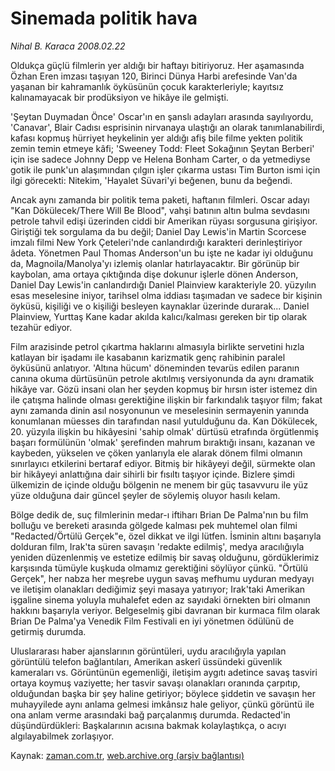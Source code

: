 # Sinemada politik hava

*Nihal B. Karaca 2008.02.22*

<tr><td class="metin" colspan="2" style="padding-top: 20px; padding-left: 5px; padding-right: 10px;">Oldukça güçlü filmlerin yer aldığı bir haftayı bitiriyoruz. Her aşamasında Özhan Eren imzası taşıyan 120, Birinci Dünya Harbi arefesinde Van'da yaşanan bir kahramanlık öyküsünün çocuk karakterleriyle; kayıtsız kalınamayacak bir prodüksiyon ve hikâye ile gelmişti.</td></tr><tr><td class="metin" colspan="2" style="padding-top: 20px; padding-left: 5px; padding-right: 10px;"><p>'Şeytan Duymadan Önce' Oscar'ın en şanslı adayları arasında sayılıyordu, 'Canavar', Blair Cadısı esprisinin nirvanaya ulaştığı an olarak tanımlanabilirdi, kafası kopmuş hürriyet heykelinin yer aldığı afiş bile filme yekten politik zemin temin etmeye kâfi; 'Sweeney Todd: Fleet Sokağının Şeytan Berberi' için ise sadece Johnny Depp ve Helena Bonham Carter, o da yetmediyse gotik ile punk'un alaşımından çılgın işler çıkarma ustası Tim Burton ismi için ilgi görecekti: Nitekim, 'Hayalet Süvari'yi beğenen, bunu da beğendi. 
<p>Ancak aynı zamanda bir politik tema paketi, haftanın filmleri. Oscar adayı "Kan Dökülecek/There Will Be Blood", vahşi batının altın bulma sevdasını petrole tahvil edişi üzerinden ciddi bir Amerikan rüyası sorgusuna girişiyor. Giriştiği tek sorgulama da bu değil; Daniel Day Lewis'in Martin Scorcese imzalı filmi New York Çeteleri'nde canlandırdığı karakteri derinleştiriyor âdeta. Yönetmen Paul Thomas Anderson'un bu işte ne kadar iyi olduğunu da, Magnoila/Manolya'yı izlemiş olanlar hatırlayacaktır. Bir görünüp bir kaybolan, ama ortaya çıktığında dişe dokunur işlerle dönen Anderson, Daniel Day Lewis'in canlandırdığı Daniel Plainview karakteriyle 20. yüzyılın esas meselesine iniyor, tarihsel olma iddiası taşımadan ve sadece bir kişinin öyküsü, kişiliği ve o kişiliği besleyen kaynaklar üzerinde durarak... Daniel Plainview, Yurttaş Kane kadar akılda kalıcı/kalması gereken bir tip olarak tezahür ediyor. 
<p>Film arazisinde petrol çıkartma haklarını almasıyla birlikte servetini hızla katlayan bir işadamı ile kasabanın karizmatik genç rahibinin paralel öyküsünü anlatıyor. 'Altına hücum' döneminden tevarüs edilen paranın canına okuma dürtüsünün petrole akıtılmış versiyonunda da aynı dramatik hikâye var. Gözü insani olan her şeyden kopmuş bir hırsın ister istemez din ile çatışma halinde olması gerektiğine ilişkin bir farkındalık taşıyor film; fakat aynı zamanda dinin asıl nosyonunun ve meselesinin sermayenin yanında konumlanan müesses din tarafından nasıl yutulduğunu da. Kan Dökülecek, 20. yüzyıla ilişkin bu hikâyesini 'sahip olmak' dürtüsü etrafında örgütlenmiş başarı formülünün 'olmak' şerefinden mahrum bıraktığı insanı, kazanan ve kaybeden, yükselen ve çöken yanlarıyla ele alarak dönem filmi olmanın sınırlayıcı etkilerini bertaraf ediyor. Bitmiş bir hikâyeyi değil, sürmekte olan bir hikâyeyi anlattığına dair sihirli bir fısıltı taşıyor içinde. Bizlere şimdi ülkemizin de içinde olduğu bölgenin ne menem bir güç tasavvuru ile yüz yüze olduğuna dair güncel şeyler de söylemiş oluyor hasılı kelam. 
<p>Bölge dedik de, suç filmlerinin medar-ı iftiharı Brian De Palma'nın bu film bolluğu ve bereketi arasında gölgede kalması pek muhtemel olan filmi "Redacted/Örtülü Gerçek"e, özel dikkat ve ilgi lütfen. İsminin altını başarıyla dolduran film, Irak'ta süren savaşın 'redakte edilmiş', medya aracılığıyla yeniden düzenlenmiş ve estetize edilmiş bir savaş olduğunu, gördüklerimiz karşısında tümüyle kuşkuda olmamız gerektiğini söylüyor çünkü. "Örtülü Gerçek", her nabza her meşrebe uygun savaş mefhumu uyduran medyayı ve iletişim olanakları dediğimiz şeyi masaya yatırıyor; Irak'taki Amerikan işgaline sinema yoluyla muhalefet eden az sayıdaki örnekten biri olmanın hakkını başarıyla veriyor. Belgeselmiş gibi davranan bir kurmaca film olarak Brian De Palma'ya Venedik Film Festivali en iyi yönetmen ödülünü de getirmiş durumda. 
<p>Uluslararası haber ajanslarının görüntüleri, uydu aracılığıyla yapılan görüntülü telefon bağlantıları, Amerikan askerî üssündeki güvenlik kameraları vs. Görüntünün egemenliği, iletişim aygıtı adetince savaş tasviri ortaya koymuş vaziyette; her tasvir savaşı olanakları oranında çarpıtıp, olduğundan başka bir şey haline getiriyor; böylece şiddetin ve savaşın her muhayyilede aynı anlama gelmesi imkânsız hale geliyor, çünkü görüntü ile ona anlam verme arasındaki bağ parçalanmış durumda. Redacted'in düşündürdükleri: Başkalarının acısına bakmak kolaylaştıkça, o acıyı algılayabilmek zorlaşıyor. <br/></p></p></p></p></p></td></tr>

Kaynak: [zaman.com.tr](http://zaman.com.tr/yazar.do?yazino=654978), [web.archive.org (arşiv bağlantısı)](http://web.archive.org/web/20080420140712/http://www.zaman.com.tr:80/yazar.do?yazino=654978)
